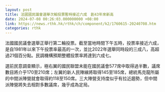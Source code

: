 ```yaml
---
layout: post
title: 法國國民議會選舉次輸投票暫時接近六成　創43年來新高
date: 2024-07-08 00:26:03.000000000 +08:00
link: https://news.rthk.hk/rthk/ch/component/k2/1760615-20240708.htm
categories: rthk
---
```


法國國民議會選舉正舉行第二輪投票。截至當地時間下午五時，投票率接近六成，是自1981年以來下午投票率最高的一次，並比2022年選舉同時段的三成八，高超過21個百分點。民調機構預期整體投票率將達到六成七。

選前民意調查顯示，極右翼的國民聯盟未能在國民議會577席中取得過半數，議席數目將介乎170至210席；左翼的新人民陣線將取得145至185席，總統馬克龍所屬的中間派陣營就會取得約118至150席。三大陣營支持度似乎有拉近趨勢，但中間派陣營將失去相對多數議席，幾乎成為定局。
